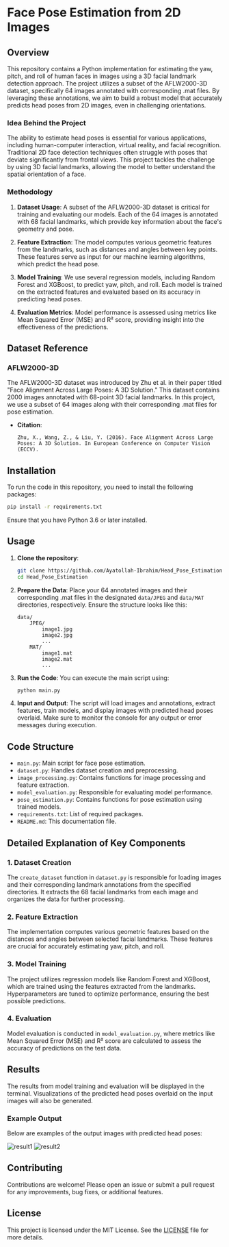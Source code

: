 # Face Pose Estimation from 2D Images

## Overview

This repository contains a Python implementation for estimating the yaw, pitch, and roll of human faces in images using a 3D facial landmark detection approach. The project utilizes a subset of the AFLW2000-3D dataset, specifically 64 images annotated with corresponding .mat files. By leveraging these annotations, we aim to build a robust model that accurately predicts head poses from 2D images, even in challenging orientations.

### Idea Behind the Project

The ability to estimate head poses is essential for various applications, including human-computer interaction, virtual reality, and facial recognition. Traditional 2D face detection techniques often struggle with poses that deviate significantly from frontal views. This project tackles the challenge by using 3D facial landmarks, allowing the model to better understand the spatial orientation of a face. 

### Methodology

1. **Dataset Usage**: A subset of the AFLW2000-3D dataset is critical for training and evaluating our models. Each of the 64 images is annotated with 68 facial landmarks, which provide key information about the face's geometry and pose.

2. **Feature Extraction**: The model computes various geometric features from the landmarks, such as distances and angles between key points. These features serve as input for our machine learning algorithms, which predict the head pose.

3. **Model Training**: We use several regression models, including Random Forest and XGBoost, to predict yaw, pitch, and roll. Each model is trained on the extracted features and evaluated based on its accuracy in predicting head poses.

4. **Evaluation Metrics**: Model performance is assessed using metrics like Mean Squared Error (MSE) and R² score, providing insight into the effectiveness of the predictions.

## Dataset Reference

### AFLW2000-3D

The AFLW2000-3D dataset was introduced by Zhu et al. in their paper titled "Face Alignment Across Large Poses: A 3D Solution." This dataset contains 2000 images annotated with 68-point 3D facial landmarks. In this project, we use a subset of 64 images along with their corresponding .mat files for pose estimation.

- **Citation**:
  ```
  Zhu, X., Wang, Z., & Liu, Y. (2016). Face Alignment Across Large Poses: A 3D Solution. In European Conference on Computer Vision (ECCV).
  ```

## Installation

To run the code in this repository, you need to install the following packages:

```bash
pip install -r requirements.txt
```

Ensure that you have Python 3.6 or later installed.

## Usage

1. **Clone the repository**:
   ```bash
   git clone https://github.com/Ayatollah-Ibrahim/Head_Pose_Estimation.git
   cd Head_Pose_Estimation
   ```

2. **Prepare the Data**:
   Place your 64 annotated images and their corresponding .mat files in the designated `data/JPEG` and `data/MAT` directories, respectively. Ensure the structure looks like this:
   ```
   data/
       JPEG/
           image1.jpg
           image2.jpg
           ...
       MAT/
           image1.mat
           image2.mat
           ...
   ```

3. **Run the Code**:
   You can execute the main script using:
   ```bash
   python main.py
   ```

4. **Input and Output**:
   The script will load images and annotations, extract features, train models, and display images with predicted head poses overlaid. Make sure to monitor the console for any output or error messages during execution.

## Code Structure

- `main.py`: Main script for face pose estimation.
- `dataset.py`: Handles dataset creation and preprocessing.
- `image_processing.py`: Contains functions for image processing and feature extraction.
- `model_evaluation.py`: Responsible for evaluating model performance.
- `pose_estimation.py`: Contains functions for pose estimation using trained models.
- `requirements.txt`: List of required packages.
- `README.md`: This documentation file.

## Detailed Explanation of Key Components

### 1. Dataset Creation

The `create_dataset` function in `dataset.py` is responsible for loading images and their corresponding landmark annotations from the specified directories. It extracts the 68 facial landmarks from each image and organizes the data for further processing.

### 2. Feature Extraction

The implementation computes various geometric features based on the distances and angles between selected facial landmarks. These features are crucial for accurately estimating yaw, pitch, and roll.

### 3. Model Training

The project utilizes regression models like Random Forest and XGBoost, which are trained using the features extracted from the landmarks. Hyperparameters are tuned to optimize performance, ensuring the best possible predictions.

### 4. Evaluation

Model evaluation is conducted in `model_evaluation.py`, where metrics like Mean Squared Error (MSE) and R² score are calculated to assess the accuracy of predictions on the test data.

## Results

The results from model training and evaluation will be displayed in the terminal. Visualizations of the predicted head poses overlaid on the input images will also be generated.

### Example Output

Below are examples of the output images with predicted head poses:

![result1](https://github.com/user-attachments/assets/0a17406e-52ae-43ba-a33a-178bf70e53e0)
![result2](https://github.com/user-attachments/assets/e2c3a5ec-f224-4c15-b154-c8ac15d42190)

## Contributing

Contributions are welcome! Please open an issue or submit a pull request for any improvements, bug fixes, or additional features.

## License

This project is licensed under the MIT License. See the [LICENSE](LICENSE) file for more details.
